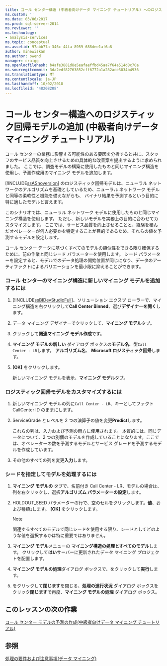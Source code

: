 ```yaml
---
title: コール センター構造 (中級者向けデータ マイニング チュートリアル) へのロジスティック回帰モデルの追加 |Microsoft Docs
ms.custom: ''
ms.date: 03/06/2017
ms.prod: sql-server-2014
ms.reviewer: ''
ms.technology:
- analysis-services
ms.topic: conceptual
ms.assetid: 97abb77a-346c-44fa-8959-688dee1af6a8
author: minewiskan
ms.author: owend
manager: craigg
ms.openlocfilehash: b4afe3881d8e5eafaeffbd45aa7f64a514d8c70a
ms.sourcegitcommit: 3da2edf82763852cff6772a1a282ace3034b4936
ms.translationtype: MT
ms.contentlocale: ja-JP
ms.lasthandoff: 10/02/2018
ms.locfileid: "48208208"
---
```

# <a name="adding-a-logistic-regression-model-to-the-call-center-structure-intermediate-data-mining-tutorial"></a>コール センター構造へのロジスティック回帰モデルの追加 (中級者向けデータ マイニング チュートリアル)
  コール センターの業務に影響する可能性のある要因を分析すると共に、スタッフのサービス品質を向上させるための具体的な改善案を提出するように求められました。 ここでは、調査モデルの構築に使用したものと同じマイニング構造を使用し、予測作成用のマイニング モデルを追加します。  
  
 [!INCLUDE[ssASnoversion](../includes/ssasnoversion-md.md)] のロジスティック回帰モデルは、ニューラル ネットワークのアルゴリズムを基礎としているため、ニューラル ネットワーク モデルと同等の柔軟性と機能を備えながらも、 バイナリ結果を予測するという目的に特に適したモデルと言えます。  
  
 このシナリオでは、ニューラル ネットワーク モデルに使用したものと同じマイニング構造を使用します。 ただし、新しいモデルを実務上の目的に合わせてカスタマイズします。 ここでは、サービス品質を向上させることと、経験を積んだオペレーターが何人必要かを特定することが目的であるため、それらの値を予測するモデルを設定します。  
  
 コール センター データに基づくすべてのモデルの類似性をできる限り確保するために、前の作業と同じシード パラメーターを使用します。 シード パラメーターを設定すると、モデルでのデータ処理の開始位置が同じになり、データのアーティファクトによるバリエーションを最小限に抑えることができます。  
  
### <a name="to-add-a-new-mining-model-to-the-call-center-mining-structure"></a>コール センターのマイニング構造に新しいマイニング モデルを追加するには  
  
1.  [!INCLUDE[ssBIDevStudioFull](../includes/ssbidevstudiofull-md.md)]、ソリューション エクスプ ローラーで、マイニング構造を右クリックして**Call Center Binned**、選び**デザイナーを開く**します。  
  
2.  データ マイニング デザイナーでクリックして、**マイニング モデル**タブ。  
  
3.  クリックして**関連マイニング モデル作成**です。  
  
4.  **マイニング モデルの新しい** ダイアログ ボックスの**モデル名**、型`Call Center - LR`します。  **アルゴリズム名**、 **Microsoft ロジスティック回帰**します。  
  
5.  **[OK]** をクリックします。  
  
     新しいマイニング モデルを表示、**マイニング モデル**タブ。  
  
### <a name="to-customize-the-logistic-regression-model"></a>ロジスティック回帰モデルをカスタマイズするには  
  
1.  新しいマイニング モデルの列に`Call Center - LR`、キーとしてファクト CallCenter ID のままにします。  
  
2.  ServiceGrade とレベルを 2 つの演算子の値を変更**Predict**します。  
  
     これらの列は、入力および予測の両方に使用されます。 本質的には、同じデータについて、2 つの別個のモデルを作成していることになります。ここでは、オペレーターの数を予測するモデルとサービス グレードを予測するモデルを作成しています。  
  
3.  その他のすべての列を変更**入力**します。  
  
### <a name="to-specify-the-seed-and-process-the-models"></a>シードを指定してモデルを処理するには  
  
1.  **マイニング モデルの** タブで、名前付き Call Center - LR、モデルの場合は、列を右クリックし、選択**アルゴリズム パラメーターの設定**します。  
  
2.  HOLDOUT_SEED パラメーターの行で、空のセルをクリックします。**値**、および種類`1`します。 **[OK]** をクリックします。  
  
    > [!NOTE]  
    >  関連するすべてのモデルで同じシードを使用する限り、シードとしてどのような値を選択するかは特に重要ではありません。  
  
3.  **マイニング モデル**メニューの **マイニング構造の処理とすべてのモデル**します。 クリックして**はい**サーバーに更新されたデータ マイニング プロジェクトを配置します。  
  
4.  **マイニング モデルの処理**ダイアログ ボックスで、をクリックして**実行**します。  
  
5.  をクリックして**閉じます**を閉じる、**処理の進行状況** ダイアログ ボックスをクリック**閉じます**で再度、**マイニング モデルの処理** ダイアログ ボックス。  
  
## <a name="next-task-in-lesson"></a>このレッスンの次の作業  
 [コール センター モデルの予測の作成&#40;中級者向けデータ マイニング チュートリアル&#41;](../../2014/tutorials/create-predictions-call-center-models-intermediate-data-mining-tutorial.md)  
  
## <a name="see-also"></a>参照  
 [処理の要件および注意事項&#40;データ マイニング&#41;](../../2014/analysis-services/data-mining/processing-requirements-and-considerations-data-mining.md)  
  
  
